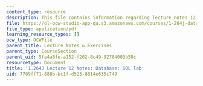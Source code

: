 ```yaml
---
content_type: resource
description: This file contains information regarding lecture notes 12.
file: https://ol-ocw-studio-app-qa.s3.amazonaws.com/courses/1-264j-database-internet-and-systems-integration-technologies-fall-2013/7709ff71888bbc1fd5238814e635c749_MIT1_264JF13_lect_12.pdf
file_type: application/pdf
learning_resource_types: []
ocw_type: OCWFile
parent_title: Lecture Notes & Exercises
parent_type: CourseSection
parent_uid: 5fa4a8fe-a152-f202-8c49-92784003b58c
resourcetype: Document
title: '1.264J Lecture 12 Notes: Database: SQL lab'
uid: 7709ff71-888b-bc1f-d523-8814e635c749
---
```


